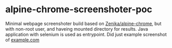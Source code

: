 # alpine-chrome-screenshoter-poc

Minimal webpage screenshoter build based on [Zenika/alpine-chrome](https://github.com/Zenika/alpine-chrome), but with non-root user, and haveing mounted directory for results. 
Java application with selenium is used as entrypoint.
Did just example screenshot of [example.com](example.com)
